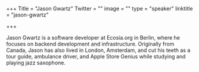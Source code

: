 +++
Title = "Jason Gwartz"
Twitter = ""
image = ""
type = "speaker"
linktitle = "jason-gwartz"

+++

Jason Gwartz is a software developer at Ecosia.org in Berlin, where he focuses on backend development and infrastructure. Originally from Canada, Jason has also lived in London, Amsterdam, and cut his teeth as a tour guide, ambulance driver, and Apple Store Genius while studying and playing jazz saxophone.
